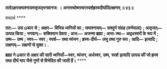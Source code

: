 **ततोऽक्षरसमाश्नायमसृजद्भगवानज: ।** **अन्तस्थोष्मस्वरस्पर्शह्रस्वदीर्घादिलक्षणम् ॥ ४३॥** 

शब्दार्थ **** 

**तत:—** **उस úकार से** **; अक्षर—** **विभिन्न ध्वनियों का** **; समाश्नायम्—** **सश्पूर्ण संग्रह (वर्णमाला)** **; असृजत्—** **उत्पन्न किया** **;** **भगवान्—** **शक्तिमान देवता** **; अज:—** **अजन्मा ब्रह्मा** **; अन्त-स्थ—** **अद्र्धस्वरों के रूप में** **; उष्म—** **उष्म** **; स्वर—** **स्वर** **; स्पर्श—** **तथा व्यंजन** **; ह्रस्व-दीर्घ—** **लघु तथा गुरु रूप** **; आदि—** **इत्यादि** **; लक्षणम्—** **लक्षणों से युक्त।** **.** 

**ब्रह्मा ने úकार से अक्षर की सारी ध्वनियाँ—स्वर, व्यंजन, अर्धस्वर, उष्म, स्पर्श** **इत्यादि उत्पन्न कीं जो ह्रस्व तथा दीर्घ माप जैसे गुणों से विभेदित की जाती हैं।** **** 